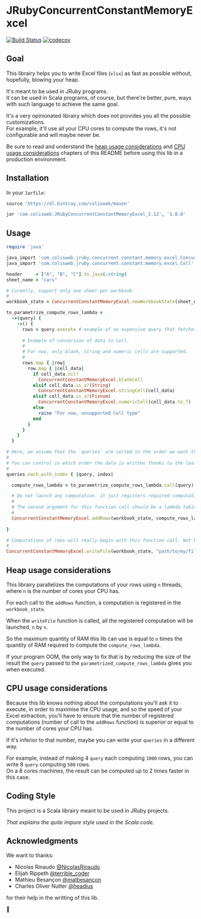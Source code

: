 # JRubyConcurrentConstantMemoryExcel

[![Build Status](https://travis-ci.org/Colisweb/JRubyConcurrentConstantMemoryExcel.svg?branch=master)](https://travis-ci.org/Colisweb/JRubyConcurrentConstantMemoryExcel)
[![codecov](https://codecov.io/gh/Colisweb/JRubyConcurrentConstantMemoryExcel/branch/master/graph/badge.svg)](https://codecov.io/gh/Colisweb/JRubyConcurrentConstantMemoryExcel)

Goal
----

This librairy helps you to write Excel files (`xlsx`) as fast as possible without, hopefully, blowing your heap.

It's meant to be used in JRuby programs.    
It can be used in Scala programs, of course, but there're better, pure, ways with such language to achieve the same goal.

It's a very opinionated librairy which does not provides you all the possible customizations.    
For example, it'll use all your CPU cores to compute the rows, it's not configurable and will maybe never be.

Be sure to read and understand the [heap usage considerations](#heap-usage-considerations) and [CPU usage considerations](#cpu-usage-considerations)
chapters of this README before using this lib in a production environment.

Installation
------------

In your `Jarfile`:

```ruby
source 'https://dl.bintray.com/colisweb/maven'

jar 'com.colisweb:JRubyConcurrentConstantMemoryExcel_2.12', '1.0.0'
```

Usage
-----

```ruby
require 'java'

java_import 'com.colisweb.jruby.concurrent.constant.memory.excel.ConcurrentConstantMemoryExcel'
java_import 'com.colisweb.jruby.concurrent.constant.memory.excel.Cell'

header     = ["A", "B", "C"].to_java(:string)
sheet_name = "cars"

# Curently, support only one sheet per workbook.
# 
workbook_state = ConcurrentConstantMemoryExcel.newWorkbookState(sheet_name, header)

to_parametrize_compute_rows_lambda = 
  ->(query) {
    ->() {
      rows = query.execute # example of an expensive query that fetches the rows data
        
      # Example of conversion of data to Cell.
      #
      # For now, only blank, string and numeric cells are supported.   
      # 
      rows.map { |row|
        row.map { |cell_data|
          if cell_data.nil?
            ConcurrentConstantMemoryExcel.blankCell
          elsif cell_data.is_a?(String)
            ConcurrentConstantMemoryExcel.stringCell(cell_data)
          elsif cell_data.is_a?(Fixnum)
            ConcurrentConstantMemoryExcel.numericCell(cell_data.to_f)
          else
            raise "For now, unsupported Cell type"
          end
        }
      }
    }
  }

# Here, we assume that the `queries` are sorted in the order we want the data to be ordered in the final xlsx file.
# 
# You can control in which order the data is written thanks to the last argument of the `ConcurrentConstantMemoryExcel.addRows` function.
# 
queries.each_with_index { |query, index|

  compute_rows_lambda = to_parametrize_compute_rows_lambda.call(query)

  # Do not launch any computation. It just registers required computations in the `workbook_state`.
  #
  # The second argument for this function call should be a lambda taking no parameter.   
  # 
  ConcurrentConstantMemoryExcel.addRows(workbook_state, compute_rows_lambda, index.to_java(:int))
  
}

# Computations of rows will really begin with this function call. Not before.
# 
ConcurrentConstantMemoryExcel.writeFile(workbook_state, "path/to/my/file") # will write a file named `file.xlsx` in the `path/to/my` directory.
```

Heap usage considerations
-------------------------

This librairy parallelizes the computations of your rows using `n` threads, where `n` is the number of cores your CPU has.

For each call to the `addRows` function, a computation is registered in the `workbook_state`.

When the `writeFile` function is called, all the registered computation will be launched, `n` by `n`.

So the maximum quantity of RAM this lib can use is equal to `n` times the quantity of RAM required to compute the `compute_rows_lambda`.

If your program OOM, the only way to fix that is by reducing the size of the result the `query` passed to the `parametrized_compute_rows_lambda` gives you when executed.

CPU usage considerations
-------------------------

Because this lib knows nothing about the computations you'll ask it to execute, in order to maximise the CPU usage, 
and so the speed of your Excel extraction, you'll have to ensure that the number of registered computations (number of call to the `addRows` function)
is superior or equal to the number of cores your CPU has.

If it's inferior to that number, maybe you can write your `queries` in a different way.

For example, instead of making 4 `query` each computing `1000` rows, you can write 8 `query` computing `500` rows.   
On a 8 cores machines, the result can be computed up to 2 times faster in this case.

Coding Style
------------

This project is a Scala librairy meant to be used in JRuby projects.

*That explains the quite impure style used in the Scala code.*

Acknowledgments
---------------

We want to thanks:

 - Nicolas Rinaudo [@NicolasRinaudo](https://twitter.com/NicolasRinaudo)
 - Elijah Rippeth [@terrible_coder](https://twitter.com/terrible_coder)
 - Mathieu Besançon [@matbesancon](https://twitter.com/matbesancon)
 - Charles Oliver Nutter [@headius](https://twitter.com/headius)

for their help in the writting of this lib.

🙂


 